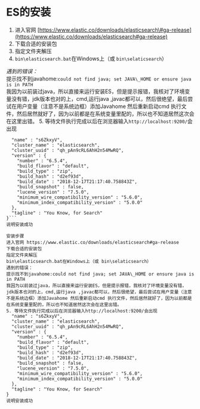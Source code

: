 # ES的安装

1. 进入官网 [https://www.elastic.co/downloads/elasticsearch\#ga-release](https://www.elastic.co/downloads/elasticsearch#ga-release)
2. 下载合适的安装包
3. 指定文件夹解压
4. `bin\elasticsearch.bat`在Windows上（或 `bin\selaticsearch`）

_遇到的错误：_  
    提示找不到javahome:`could not find java; set JAVA\_HOME or ensure java is in PATH`  
    我因为以前装过java，所以直接来运行安装ES，但是提示报错，我核对了环境变量没有错，jdk版本也对的上，cmd,运行java ,javac都可以，然后很绝望，最后尝试在用户变量（注意不是系统边框）添加Javahome 然后重新启动cmd 执行文件，然后居然就好了，因为以前都是在系统变量里配的，所以也不知道居然这次会在这里出错。
5. 等待文件执行完成以后在浏览器输入`http://localhost:9200/`会出现  
``` {
  "name" : "s6ZkxyV",
  "cluster_name" : "elasticsearch",
  "cluster_uuid" : "qh_pAn9cRL6AhH2n54MwRQ",
  "version" : {
    "number" : "6.5.4",
    "build_flavor" : "default",
    "build_type" : "zip",
    "build_hash" : "d2ef93d",
    "build_date" : "2018-12-17T21:17:40.758843Z",
    "build_snapshot" : false,
    "lucene_version" : "7.5.0",
    "minimum_wire_compatibility_version" : "5.6.0",
    "minimum_index_compatibility_version" : "5.0.0"
  },
  "tagline" : "You Know, for Search"
}```
说明安装成功

安装步骤
进入官网 https://www.elastic.co/downloads/elasticsearch#ga-release
下载合适的安装包
指定文件夹解压
bin\elasticsearch.bat在Windows上（或 bin\selaticsearch）
遇到的错误：
提示找不到javahome:could not find java; set JAVA\_HOME or ensure java is in PATH
我因为以前装过java，所以直接来运行安装ES，但是提示报错，我核对了环境变量没有错，jdk版本也对的上，cmd,运行java ,javac都可以，然后很绝望，最后尝试在用户变量（注意不是系统边框）添加Javahome 然后重新启动cmd 执行文件，然后居然就好了，因为以前都是在系统变量里配的，所以也不知道居然这次会在这里出错。
5. 等待文件执行完成以后在浏览器输入http://localhost:9200/会出现
  "name" : "s6ZkxyV",
  "cluster_name" : "elasticsearch",
  "cluster_uuid" : "qh_pAn9cRL6AhH2n54MwRQ",
  "version" : {
    "number" : "6.5.4",
    "build_flavor" : "default",
    "build_type" : "zip",
    "build_hash" : "d2ef93d",
    "build_date" : "2018-12-17T21:17:40.758843Z",
    "build_snapshot" : false,
    "lucene_version" : "7.5.0",
    "minimum_wire_compatibility_version" : "5.6.0",
    "minimum_index_compatibility_version" : "5.0.0"
  },
  "tagline" : "You Know, for Search"
}
说明安装成功
